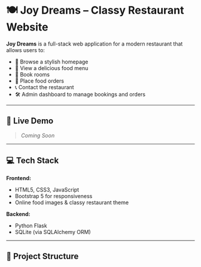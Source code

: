 # 🍽️ Joy Dreams – Classy Restaurant Website

**Joy Dreams** is a full-stack web application for a modern restaurant that allows users to:

- 🌟 Browse a stylish homepage
- 📖 View a delicious food menu
- 🏨 Book rooms
- 🛒 Place food orders
- 📞 Contact the restaurant
- 🛠️ Admin dashboard to manage bookings and orders

---

## 🔗 Live Demo

> _Coming Soon_

---

## 💻 Tech Stack

**Frontend:**
- HTML5, CSS3, JavaScript
- Bootstrap 5 for responsiveness
- Online food images & classy restaurant theme

**Backend:**
- Python Flask
- SQLite (via SQLAlchemy ORM)

---

## 📁 Project Structure

